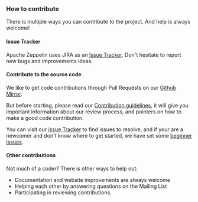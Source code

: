 <!--
Licensed under the Apache License, Version 2.0 (the "License");
you may not use this file except in compliance with the License.
You may obtain a copy of the License at

http://www.apache.org/licenses/LICENSE-2.0

Unless required by applicable law or agreed to in writing, software
distributed under the License is distributed on an "AS IS" BASIS,
WITHOUT WARRANTIES OR CONDITIONS OF ANY KIND, either express or implied.
See the License for the specific language governing permissions and
limitations under the License.
-->

### How to contribute

There is multiple ways you can contribute to the project.
And help is always welcome!

#### Issue Tracker

Apache Zeppelin uses JIRA as an [Issue Tracker](https://issues.apache.org/jira/browse/ZEPPELIN).
Don't hesitate to report new bugs and improvements ideas.

#### Contribute to the source code

We like to get code contributions through Pull Requests on our [Github Mirror](https://github.com/apache/zeppelin).

But before starting, please read our [Contribution guidelines](/contribute.html), it will give
you important information about our review process, and pointers on how to make a good code contribution.

You can visit our [issue Tracker](https://issues.apache.org/jira/browse/ZEPPELIN) to find issues to resolve,
and if your are a newcomer and don't know where to get started, we have set some [beginner issues](https://issues.apache.org/jira/browse/ZEPPELIN-1245?jql=project%20%3D%20ZEPPELIN%20AND%20status%20%3D%20Open%20AND%20labels%20%3D%20beginner).

#### Other contributions

Not much of a coder? There is other ways to help out:

* Documentation and website improvements are always welcome
* Helping each other by answering questions on the Mailing List
* Participating in reviewing contributions.

